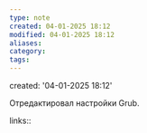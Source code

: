 ```yaml
---
type: note
created: 04-01-2025 18:12
modified: 04-01-2025 18:12
aliases: 
category: 
tags: 
---
```

created: '04-01-2025 18:12'
  
 Отредактировал настройки Grub.
  
  
  
  
  links::






